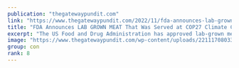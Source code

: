 ```yaml
---
publication: "thegatewaypundit.com"
link: "https://www.thegatewaypundit.com/2022/11/fda-announces-lab-grown-meat-served-cop27-climate-conference-safe-eat-world-experiencing-food-revolution/"
title: "FDA Announces LAB GROWN MEAT That Was Served at COP27 Climate Conference Is 'SAFE TO EAT': 'The World Is Experiencing A Food Revolution'"
excerpt: "The US Food and Drug Administration has approved lab-grown meat, a product grown from animal cells, for human consumption for the first time. The FDA announced Wednesday that laboratory-grown chicken "
image: "https://www.thegatewaypundit.com/wp-content/uploads/221117080338-01-upside-foods-products.jpg"
group: con
rank: 8
---
```

